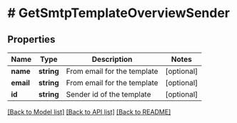 # # GetSmtpTemplateOverviewSender

## Properties

Name | Type | Description | Notes
------------ | ------------- | ------------- | -------------
**name** | **string** | From email for the template | [optional]
**email** | **string** | From email for the template | [optional]
**id** | **string** | Sender id of the template | [optional]

[[Back to Model list]](../../README.md#models) [[Back to API list]](../../README.md#endpoints) [[Back to README]](../../README.md)
